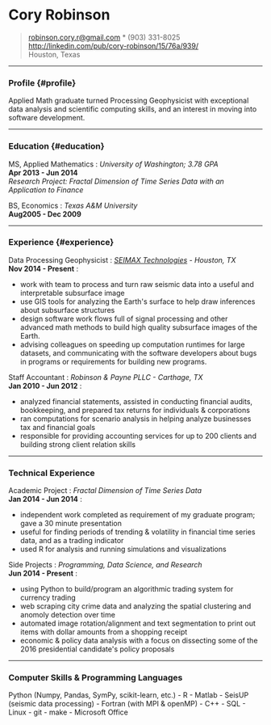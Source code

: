 # Cory Robinson

> <robinson.cory.r@gmail.com> * (903) 331-8025  
> <http://linkedin.com/pub/cory-robinson/15/76a/939/>  
> Houston, Texas  

------

### Profile {#profile}
Applied Math graduate turned Processing Geophysicist with exceptional data analysis and scientific computing skills, and an interest in moving into software development.

------

### Education {#education}

MS, Applied Mathematics
: *University of Washington; 3.78 GPA*  
__Apr 2013 - Jun 2014__  
    *Research Project: Fractal Dimension of Time Series Data with an Application to Finance*

BS, Economics
:  *Texas A&M University*  
__Aug2005 - Dec 2009__

---------

### Experience {#experience}

Data Processing Geophysicist
:	*[SEIMAX Technologies](http://seimaxtech.com/) - Houston, TX*  
__Nov 2014 - Present__
:  
*	work with team to process and turn raw seismic data into a useful and interpretable subsurface image
*	use GIS tools for analyzing the Earth's surface to help draw inferences about subsurface structures 
*	design software work flows full of signal processing and other advanced math methods to build high quality subsurface images of the Earth.
*	advising colleagues on speeding up computation runtimes for large datasets, and communicating with the software developers about bugs in programs or requirements for building new programs.  

Staff Accountant
:	*Robinson & Payne PLLC - Carthage, TX*  
__Jan 2010 - Jun 2012__
:  
*	analyzed financial statements, assisted in conducting financial audits, bookkeeping, and prepared tax returns for individuals & corporations
*	ran computations for scenario analysis in helping analyze businesses tax and financial goals
*	responsible for providing accounting services for up to 200 clients and building strong client relation skills  


--------------------

### Technical Experience

Academic Project
:	*Fractal Dimension of Time Series Data*  
__Jan 2014 - Jun 2014__
:  
*	independent work completed as requirement of my graduate program; gave a 30 minute presentation
*	useful for finding periods of trending & volatility in financial time series data, and as a trading indicator
*	used R for analysis and running simulations and visualizations

Side Projects
:	*Programming, Data Science, and Research*  
__Jun 2014 - Present__
:  
*	using Python to build/program an algorithmic trading system for currency trading
*	web scraping city crime data and analyzing the spatial clustering and anomoly detection over time
*	automated image rotation/alignment and text segmentation to print out items with dollar amounts from a shopping receipt
*	economic & policy data analysis with a focus on dissecting some of the 2016 presidential candidate's policy proposals

------------------------

### Computer Skills & Programming Languages

Python (Numpy, Pandas, SymPy, scikit-learn, etc.)	-	R 	-	Matlab	-	SeisUP (seismic data processing)	-	Fortran (with MPI & openMP)	-	C++	-	SQL	-	Linux	-	git	-	make	-	Microsoft Office